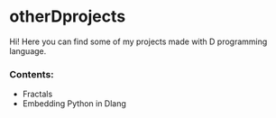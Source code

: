 # otherDprojects
Hi! Here you can find some of my projects made with D programming language.

### Contents:
- Fractals
- Embedding Python in Dlang
